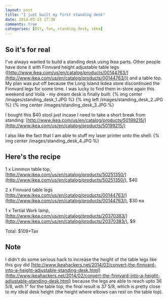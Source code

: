 ```yaml
---
layout: post
title: "I just built my first standing desk"
date: 2014-03-23 17:38
comments: true
categories: [DIY, fun, standing desk, ikea]
---
```

## So it's for real
I've always wanted to build a standing desk using Ikea parts. Other people have done it with Finnvard height adjustable table legs ([http://www.ikea.com/us/en/catalog/products/00144763/](http://www.ikea.com/us/en/catalog/products/00144763/)) and a table top. My plan was put off because the Long Island Ikdea store discontinued the Finnvard legs for some time. I was lucky to find them in-store again this weekend and Voilà - my dream desk is finally built:
{% img center /images/standing_desk_1.JPG %}
{% img left /images/standing_desk_2.JPG %}
{% img center /images/standing_desk_3.JPG %}

I bought this $40 stool just incase I need to take a short break from standing:
[http://www.ikea.com/us/en/catalog/products/50199215/](http://www.ikea.com/us/en/catalog/products/50199215/)

I also like the fact that I am able to stuff my laser printer onto the shell:
{% img center /images/standing_desk_4.JPG %}

## Here's the recipe

1 x Linnmon table top, [http://www.ikea.com/us/en/catalog/products/50251350/](http://www.ikea.com/us/en/catalog/products/50251350/), $40

2 x Finnvard table legs [http://www.ikea.com/us/en/catalog/products/00144763/](http://www.ikea.com/us/en/catalog/products/00144763/), $30 ea

1 x Tertial Work lamp, [http://www.ikea.com/us/en/catalog/products/20370383/](http://www.ikea.com/us/en/catalog/products/20370383/), $9

Total: $109+Tax

## Note

I didn't do some serious hack to increase the height of the table legs like this guy did [http://www.ikeahackers.net/2014/02/convert-the-finnvard-into-a-height-adjustable-standing-desk.html](http://www.ikeahackers.net/2014/02/convert-the-finnvard-into-a-height-adjustable-standing-desk.html) because the legs are able to reach upto 36 5/8, with 1" for the table top, the final result is 37 5/8, which is pretty close to my ideal desk height (the height where elbows can rest on the table top).
